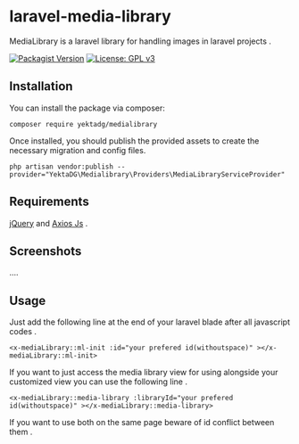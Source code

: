 # laravel-media-library

MediaLibrary is a laravel library for handling images in laravel projects . 

[![Packagist Version](https://img.shields.io/packagist/v/optix/media.svg)](https://packagist.org/packages/yektadg/medialibrary)
[![License: GPL v3](https://img.shields.io/badge/License-GPLv3-blue.svg)](https://github.com/yektaDG/laravel-media-library/blob/main/LICENSE.md)

## Installation

You can install the package via composer:

```
composer require yektadg/medialibrary
```

Once installed, you should publish the provided assets to create the necessary migration and config files.

```
php artisan vendor:publish --provider="YektaDG\Medialibrary\Providers\MediaLibraryServiceProvider" 
```

## Requirements

[jQuery](https://jquery.com/)
and
[Axios Js](https://axios-http.com/docs/intro) .

## Screenshots

....

## Usage

Just add the following line at the end of your laravel blade after all javascript codes .

```
<x-mediaLibrary::ml-init :id="your prefered id(withoutspace)" ></x-mediaLibrary::ml-init>
```

If you want to just access the media library view for using alongside your customized view you can use the following line .

```
<x-mediaLibrary::media-library :libraryId="your prefered id(withoutspace)" ></x-mediaLibrary::media-library>
```

If you want to use both on the same page beware of id conflict between them . 
